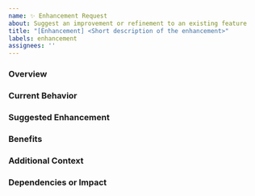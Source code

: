 ```yaml
---
name: ✨ Enhancement Request
about: Suggest an improvement or refinement to an existing feature
title: "[Enhancement] <Short description of the enhancement>"
labels: enhancement
assignees: ''
---
```


### Overview
<!-- A concise summary of the enhancement you are suggesting. -->

### Current Behavior
<!-- Describe the current state of the feature or functionality. -->

### Suggested Enhancement
<!-- Provide a clear and detailed description of the improvement. -->

### Benefits
<!-- Explain how this enhancement will improve the project for users or developers. -->

### Additional Context
<!-- Add any additional information, mockups, or references. -->

### Dependencies or Impact
<!-- Mention any dependencies, compatibility concerns, or related features this may impact. -->
